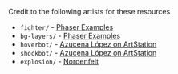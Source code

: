 Credit to the following artists for these resources

* `fighter/` - [Phaser Examples](https://labs.phaser.io/index.html?dir=&q=)
* `bg-layers/` - [Phaser Examples](https://labs.phaser.io/index.html?dir=&q=)
* `hoverbot/` - [Azucena López on ArtStation](https://www.artstation.com/artwork/zA3B9m)
* `shockbot/` - [Azucena López on ArtStation](https://www.artstation.com/artwork/zA3B9m)
* `explosion/` - [Nordenfelt](http://www.nordenfelt-thegame.com/blog/2011/11/02/nordenfelt-dev-log-25/)